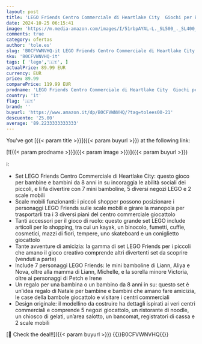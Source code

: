 ```yaml
---
layout: post
title: 'LEGO Friends Centro Commerciale di Heartlake City  Giochi per Bambine e Bambini da 8 Anni in su per lo Sviluppo delle Abilità Sociali  Set con 7 Mini Bamboline e Negozi da Costruire  Idea Regalo 42604'
date: 2024-10-25 06:15:41
image: 'https://m.media-amazon.com/images/I/51rbpAYAL-L._SL500_._SL400_.jpg'
comments: true
category: ofertas
author: 'tole.es'
slug: 'B0CFVWNVHQ-it LEGO Friends Centro Commerciale di Heartlake City Giochi...'
sku: 'B0CFVWNVHQ-it'
tags: [ 'lego','🇮🇹', ]
actualPrice: 89.99 EUR
currency: EUR
price: 89.99
comparePrice: 119.99 EUR
prodname: 'LEGO Friends Centro Commerciale di Heartlake City  Giochi per Bambine e Bambini da 8 Anni in su per lo Sviluppo delle Abilità Sociali  Set con 7 Mini Bamboline e Negozi da Costruire  Idea Regalo 42604'
country: 'it'
flag: '🇮🇹'
brand: ''
buyurl: 'https://www.amazon.it/dp/B0CFVWNVHQ/?tag=tolees00-21'
descuento: '25.00'
average: '89.2233333333333'
---
```


You've got [{{< param title >}}]({{< param buyurl >}}) at the following link:

[![{{< param prodname >}}]({{< param image >}})]({{< param buyurl >}})

ℹ️:

- Set LEGO Friends Centro Commerciale di Heartlake City: questo gioco per bambine e bambini da 8 anni in su incoraggia le abilità sociali dei piccoli, e li fa divertire con 7 mini bamboline, 5 diversi negozi LEGO e 2 scale mobili
- Scale mobili funzionanti: i piccoli shopper possono posizionare i personaggi LEGO Friends sulle scale mobili e girare la manopola per trasportarli tra i 3 diversi piani del centro commerciale giocattolo
- Tanti accessori per il gioco di ruolo: questo grande set LEGO include articoli per lo shopping, tra cui un kayak, un binocolo, fumetti, cuffie, cosmetici, mazzi di fiori, tempere, uno skateboard e un coniglietto giocattolo
- Tante avventure di amicizia: la gamma di set LEGO Friends per i piccoli che amano il gioco creativo comprende altri divertenti set da scoprire (venduti a parte)
- Include 7 personaggi LEGO Friends: le mini bamboline di Liann, Aliya e Nova, oltre alla mamma di Liann, Michelle, e la sorella minore Victoria, oltre ai personaggi di Petch e Irene
- Un regalo per una bambina o un bambino da 8 anni in su: questo set è un’idea regalo di Natale per bambine e bambini che amano fare amicizia, le case della bambole giocattolo e visitare i centri commerciali
- Design originale: il modellino da costruire ha dettagli ispirati ai veri centri commerciali e comprende 5 negozi giocattolo, un ristorante di noodle, un chiosco di gelati, un’area salotto, un bancomat, registratori di cassa e 2 scale mobili

[🛒 Check the deal!!]({{< param buyurl >}})
{{<world>}}B0CFVWNVHQ{{</world>}}
